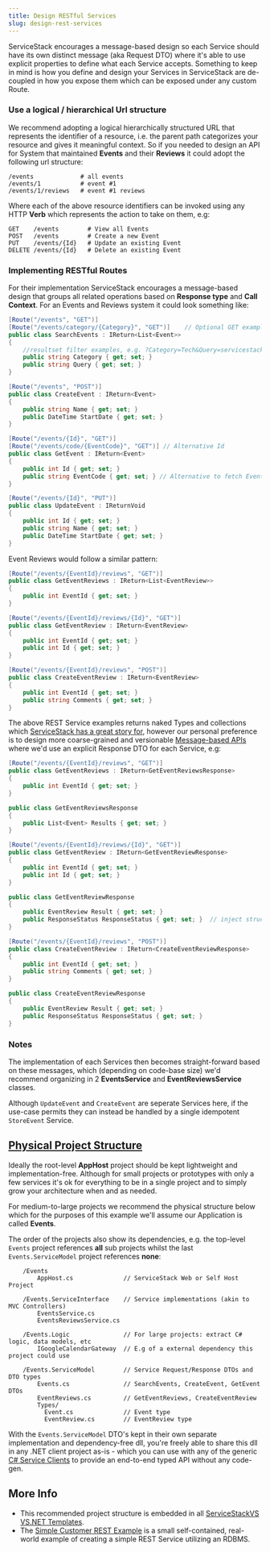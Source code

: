 ```yaml
---
title: Design RESTful Services
slug: design-rest-services
---
```


ServiceStack encourages a message-based design so each Service should have its own distinct message (aka Request DTO) where it's able to use explicit properties to define what each Service accepts. Something to keep in mind 
is how you define and design your Services in ServiceStack are de-coupled in how you expose them which can be 
exposed under any custom Route. 

### Use a logical / hierarchical Url structure

We recommend adopting a logical hierarchically structured URL that represents the identifier of a resource, i.e. 
the parent path categorizes your resource and gives it meaningful context. So if you needed to design an API for  System that maintained **Events** and their **Reviews** it could adopt the following url structure:

```
/events             # all events
/events/1           # event #1
/events/1/reviews   # event #1 reviews
```

Where each of the above resource identifiers can be invoked using any HTTP **Verb** which represents the action to take on them, e.g:

```
GET    /events        # View all Events
POST   /events        # Create a new Event
PUT    /events/{Id}   # Update an existing Event
DELETE /events/{Id}   # Delete an existing Event
```

### Implementing RESTful Routes

For their implementation ServiceStack encourages a message-based design that groups all related operations based on **Response type** and **Call Context**. For an Events and Reviews system it could look something like:

```csharp
[Route("/events", "GET")]
[Route("/events/category/{Category}", "GET")]    // Optional GET example 
public class SearchEvents : IReturn<List<Event>>
{
    //resultset filter examples, e.g. ?Category=Tech&Query=servicestack
    public string Category { get; set; } 
    public string Query { get; set; }
}

[Route("/events", "POST")]
public class CreateEvent : IReturn<Event>
{
    public string Name { get; set; }
    public DateTime StartDate { get; set; }
}

[Route("/events/{Id}", "GET")]
[Route("/events/code/{EventCode}", "GET")] // Alternative Id
public class GetEvent : IReturn<Event>
{
    public int Id { get; set; }
    public string EventCode { get; set; } // Alternative to fetch Events
}

[Route("/events/{Id}", "PUT")]
public class UpdateEvent : IReturnVoid
{
    public int Id { get; set; }
    public string Name { get; set; }
    public DateTime StartDate { get; set; }
}
```

Event Reviews would follow a similar pattern:
    
```csharp
[Route("/events/{EventId}/reviews", "GET")]
public class GetEventReviews : IReturn<List<EventReview>>
{
    public int EventId { get; set; }
}

[Route("/events/{EventId}/reviews/{Id}", "GET")]
public class GetEventReview : IReturn<EventReview>
{
    public int EventId { get; set; }
    public int Id { get; set; }
}

[Route("/events/{EventId}/reviews", "POST")]
public class CreateEventReview : IReturn<EventReview>
{
    public int EventId { get; set; }
    public string Comments { get; set; }
}
```

The above REST Service examples returns naked Types and collections which 
[ServiceStack has a great story for](/api-design#structured-error-handling), however our personal preference is to 
design more coarse-grained and versionable [Message-based APIs](/design-message-based-apis) where we'd use an explicit Response DTO for each Service, e.g:

```csharp
[Route("/events/{EventId}/reviews", "GET")]
public class GetEventReviews : IReturn<GetEventReviewsResponse>
{
    public int EventId { get; set; }
}

public class GetEventReviewsResponse
{
    public List<Event> Results { get; set; }
}

[Route("/events/{EventId}/reviews/{Id}", "GET")]
public class GetEventReview : IReturn<GetEventReviewResponse>
{
    public int EventId { get; set; }
    public int Id { get; set; }
}

public class GetEventReviewResponse
{
    public EventReview Result { get; set; }
    public ResponseStatus ResponseStatus { get; set; }  // inject structured errors if any
}

[Route("/events/{EventId}/reviews", "POST")]
public class CreateEventReview : IReturn<CreateEventReviewResponse>
{
    public int EventId { get; set; }
    public string Comments { get; set; }
}

public class CreateEventReviewResponse 
{
    public EventReview Result { get; set; }
    public ResponseStatus ResponseStatus { get; set; }
}
```

### Notes

The implementation of each Services then becomes straight-forward based on these messages, which (depending on code-base size) we'd recommend organizing in 2 **EventsService** and **EventReviewsService** classes.

Although `UpdateEvent` and `CreateEvent` are seperate Services here, if the use-case permits they can instead be handled by a single idempotent `StoreEvent` Service.

## [Physical Project Structure](/physical-project-structure)

Ideally the root-level **AppHost** project should be kept lightweight and implementation-free. Although for small projects or prototypes with only a few services it's ok for everything to be in a single project and to simply grow your architecture when and as needed. 

For medium-to-large projects we recommend the physical structure below which for the purposes of this example we'll assume our Application is called **Events**. 

The order of the projects also show its dependencies, e.g. the top-level `Events` project references **all** sub projects whilst the last `Events.ServiceModel` project references **none**:

```
    /Events
        AppHost.cs              // ServiceStack Web or Self Host Project

    /Events.ServiceInterface    // Service implementations (akin to MVC Controllers)
        EventsService.cs
        EventsReviewsService.cs

    /Events.Logic               // For large projects: extract C# logic, data models, etc
        IGoogleCalendarGateway  // E.g of a external dependency this project could use

    /Events.ServiceModel        // Service Request/Response DTOs and DTO types
        Events.cs               // SearchEvents, CreateEvent, GetEvent DTOs 
        EventReviews.cs         // GetEventReviews, CreateEventReview
        Types/
          Event.cs              // Event type
          EventReview.cs        // EventReview type
```

With the `Events.ServiceModel` DTO's kept in their own separate implementation and dependency-free dll, you're freely able to share this dll in any .NET client project as-is - which you can use with any of the generic [C# Service Clients](/csharp-server-events-client) to provide an end-to-end typed API without any code-gen.

## More Info

 - This recommended project structure is embedded in all [ServiceStackVS VS.NET Templates](/templates/).
 - The [Simple Customer REST Example](/why-servicestack#simple-customer-database-rest-services-example) is a small self-contained, real-world example of creating a simple REST Service utilizing an RDBMS.
